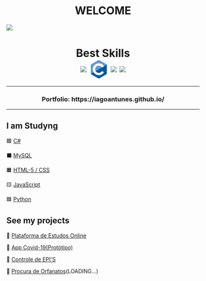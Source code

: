 <h1 align = center>WELCOME</h1>


![](https://imgur.com/DPK9sFs.png)



<h1 align="center">Best Skills <br>

<img src="https://user-images.githubusercontent.com/63758301/117404758-e0a8d380-aee0-11eb-8f4c-771ec5b072b1.png" width = "50" align = "center">  
<img src="https://raw.githubusercontent.com/devicons/devicon/master/icons/c/c-original.svg" width = "50" align = "center" > 
<img src="https://imgur.com/puhpH3X.png" width = "50" align = "center">
<img src="https://imgur.com/nOkin5E.png" width = "50" align = "center" > 
</h1>



***
<h3 align = "center">
   Portfolio: https://iagoantunes.github.io/
 </h3>
 
***
## I am Studyng

:purple_square: [C#](https://github.com/IagoAntunes/C-sharp-_Learning)

:black_large_square: [MySQL](https://github.com/IagoAntunes/MYSQL)

:orange_square: [HTML-5 / CSS](https://github.com/IagoAntunes/HTML-5__learning)
 
 :yellow_square: [JavaScript](https://github.com/IagoAntunes/Java-Script__learning)
 
 :blue_square: [Python](https://github.com/IagoAntunes/Python__learning)

## See my projects

:blue_book: [Plataforma de Estudos Online](https://github.com/IagoAntunes/NLW-2)

:hospital: [App Covid-19(Protótipo)](https://github.com/IagoAntunes/APP-COVID-19)

:construction: [Controle de EPI'S](https://github.com/IagoAntunes/Projeto-AlfaID)

:wedding: [Procura de Orfanatos](https://github.com/IagoAntunes/Happy-NLW)(LOADING...)


  
